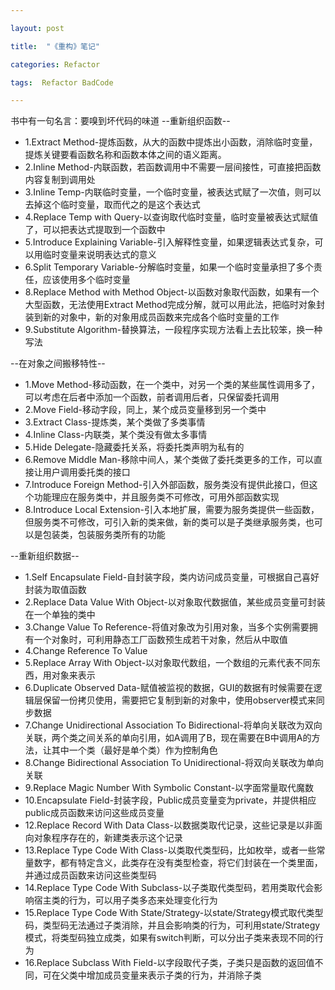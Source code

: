 ```yaml
---

layout: post

title:  "《重构》笔记"

categories: Refactor

tags:  Refactor BadCode

---
```

书中有一句名言：要嗅到坏代码的味道
--重新组织函数--
- 1.Extract Method-提炼函数，从大的函数中提炼出小函数，消除临时变量，提炼关键要看函数名称和函数本体之间的语义距离。
- 2.Inline Method-内联函数，若函数调用中不需要一层间接性，可直接把函数内容复制到调用处
- 3.Inline Temp-内联临时变量，一个临时变量，被表达式赋了一次值，则可以去掉这个临时变量，取而代之的是这个表达式
- 4.Replace Temp with Query-以查询取代临时变量，临时变量被表达式赋值了，可以把表达式提取到一个函数中
- 5.Introduce Explaining Variable-引入解释性变量，如果逻辑表达式复杂，可以用临时变量来说明表达式的意义
- 6.Split Temporary Variable-分解临时变量，如果一个临时变量承担了多个责任，应该使用多个临时变量
- 8.Replace Method with Method Object-以函数对象取代函数，如果有一个大型函数，无法使用Extract Method完成分解，就可以用此法，把临时对象封装到新的对象中，新的对象用成员函数来完成各个临时变量的工作
- 9.Substitute Algorithm-替换算法，一段程序实现方法看上去比较笨，换一种写法

--在对象之间搬移特性--
- 1.Move Method-移动函数，在一个类中，对另一个类的某些属性调用多了，可以考虑在后者中添加一个函数，前者调用后者，只保留委托调用
- 2.Move Field-移动字段，同上，某个成员变量移到另一个类中
- 3.Extract Class-提炼类，某个类做了多类事情
- 4.Inline Class-内联类，某个类没有做太多事情
- 5.Hide Delegate-隐藏委托关系，将委托类声明为私有的
- 6.Remove Middle Man-移除中间人，某个类做了委托类更多的工作，可以直接让用户调用委托类的接口
- 7.Introduce Foreign Method-引入外部函数，服务类没有提供此接口，但这个功能理应在服务类中，并且服务类不可修改，可用外部函数实现
- 8.Introduce Local Extension-引入本地扩展，需要为服务类提供一些函数，但服务类不可修改，可引入新的类来做，新的类可以是子类继承服务类，也可以是包装类，包装服务类所有的功能

--重新组织数据--
- 1.Self Encapsulate Field-自封装字段，类内访问成员变量，可根据自己喜好封装为取值函数
- 2.Replace Data Value With Object-以对象取代数据值，某些成员变量可封装在一个单独的类中
- 3.Change Value To Reference-将值对象改为引用对象，当多个实例需要拥有一个对象时，可利用静态工厂函数预生成若干对象，然后从中取值
- 4.Change Reference To Value
- 5.Replace Array With Object-以对象取代数组，一个数组的元素代表不同东西，用对象来表示
- 6.Duplicate Observed Data-赋值被监视的数据，GUI的数据有时候需要在逻辑层保留一份拷贝使用，需要把它复制到新的对象中，使用observer模式来同步数据
- 7.Change Unidirectional Association To Bidirectional-将单向关联改为双向关联，两个类之间关系的单向引用，如A调用了B，现在需要在B中调用A的方法，让其中一个类（最好是单个类）作为控制角色
- 8.Change Bidirectional Association To Unidirectional-将双向关联改为单向关联
- 9.Replace Magic Number With Symbolic Constant-以字面常量取代魔数
- 10.Encapsulate Field-封装字段，Public成员变量变为private，并提供相应public成员函数来访问这些成员变量
- 12.Replace Record With Data Class-以数据类取代记录，这些记录是以非面向对象程序存在的，新建类表示这个记录
- 13.Replace Type Code With Class-以类取代类型码，比如枚举，或者一些常量数字，都有特定含义，此类存在没有类型检查，将它们封装在一个类里面，并通过成员函数来访问这些类型码
- 14.Replace Type Code With Subclass-以子类取代类型码，若用类取代会影响宿主类的行为，可以用子类多态来处理变化行为
- 15.Replace Type Code With State/Strategy-以state/Strategy模式取代类型码，类型码无法通过子类消除，并且会影响类的行为，可利用state/Strategy模式，将类型码独立成类，如果有switch判断，可以分出子类来表现不同的行为
- 16.Replace Subclass With Field-以字段取代子类，子类只是函数的返回值不同，可在父类中增加成员变量来表示子类的行为，并消除子类
